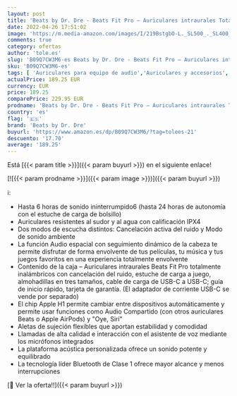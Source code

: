 ```yaml
---
layout: post
title: 'Beats by Dr. Dre - Beats Fit Pro – Auriculares intraurales Totalmente inalámbricos con cancelación del Ruido – compatibles con Apple y Android  Class 1 Bluetooth®  calificación IPX4  micrófono Integrado – Blanco'
date: 2022-04-26 17:51:02
image: 'https://m.media-amazon.com/images/I/219BstgbO-L._SL500_._SL400_.jpg'
comments: true
category: ofertas
author: 'tole.es'
slug: 'B09Q7CW3M6-es Beats by Dr. Dre - Beats Fit Pro – Auriculares intraurales...'
sku: 'B09Q7CW3M6-es'
tags: [ 'Auriculares para equipo de audio','Auriculares y accesorios','Electrónica','apple','beats by dr. dre','🇪🇸', ]
actualPrice: 189.25 EUR
currency: EUR
price: 189.25
comparePrice: 229.95 EUR
prodname: 'Beats by Dr. Dre - Beats Fit Pro – Auriculares intraurales Totalmente inalámbricos con cancelación del Ruido – compatibles con Apple y Android  Class 1 Bluetooth®  calificación IPX4  micrófono Integrado – Blanco'
country: 'es'
flag: '🇪🇸'
brand: 'Beats by Dr. Dre'
buyurl: 'https://www.amazon.es/dp/B09Q7CW3M6/?tag=tolees-21'
descuento: '17.70'
average: '189.25'
---
```


Está [{{< param title >}}]({{< param buyurl >}}) en el siguiente enlace!

[![{{< param prodname >}}]({{< param image >}})]({{< param buyurl >}})

ℹ️:

- Hasta 6 horas de sonido ininterrumpido6 (hasta 24 horas de autonomía con el estuche de carga de bolsillo)
- Auriculares resistentes al sudor y al agua con calificación IPX4
- Dos modos de escucha distintos: Cancelación activa del ruido y Modo de sonido ambiente
- La función Audio espacial con seguimiento dinámico de la cabeza te permite disfrutar de forma envolvente de tus películas, tu música y tus juegos favoritos en una experiencia totalmente envolvente
- Contenido de la caja – Auriculares intraurales Beats Fit Pro totalmente inalámbricos con cancelación del ruido, estuche de carga a juego, almohadillas en tres tamaños, cable de carga de USB-C a USB-C; guía de inicio rápido, tarjeta de garantía. (El adaptador de corriente USB-C se vende por separado)
- El chip Apple H1 permite cambiar entre dispositivos automáticamente y permite usar funciones como Audio Compartido (con otros auriculares Beats o Apple AirPods) y "Oye, Siri"
- Aletas de sujeción flexibles que aportan estabilidad y comodidad
- Llamadas de alta calidad e interacción con el asistente de voz mediante los micrófonos integrados
- La plataforma acústica personalizada ofrece un sonido potente y equilibrado
- La tecnología líder Bluetooth de Clase 1 ofrece mayor alcance y menos interrupciones

[🛒 Ver la oferta!!]({{< param buyurl >}})
